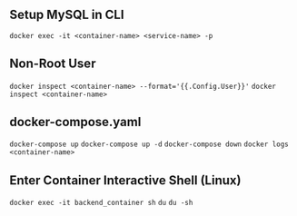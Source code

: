 ## Setup MySQL in CLI

`docker exec -it <container-name> <service-name> -p`

## Non-Root User

`docker inspect <container-name> --format='{{.Config.User}}'`
`docker inspect <container-name>`

## docker-compose.yaml

`docker-compose up`
`docker-compose up -d`
`docker-compose down`
`docker logs <container-name>`

## Enter Container Interactive Shell (Linux)

`docker exec -it backend_container sh`
`du`
`du -sh`
